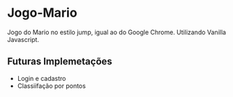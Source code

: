 # Jogo-Mario
Jogo do Mario no estilo jump, igual ao do Google Chrome. Utilizando  Vanilla Javascript.

## Futuras Implemetações
- Login e cadastro
- Classiifação por pontos
